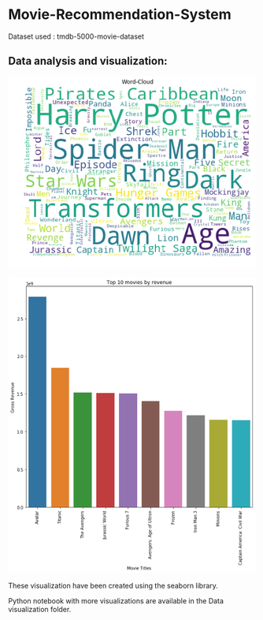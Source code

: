 # Movie-Recommendation-System

Dataset used : tmdb-5000-movie-dataset

## Data analysis and visualization:

![WordCloud](Figures/Word-cloud.png)

![TopMovies](Figures/Top-10Movies.png)

These visualization have been created using the seaborn library. 

Python notebook with more visualizations are available in the Data visualization folder.


